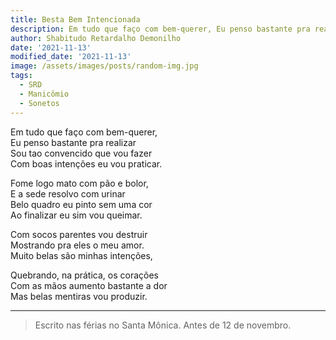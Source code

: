 ```yaml
---
title: Besta Bem Intencionada
description: Em tudo que faço com bem-querer, Eu penso bastante pra realizar...
author: Shabitudo Retardalho Demonilho
date: '2021-11-13'
modified_date: '2021-11-13'
image: /assets/images/posts/random-img.jpg
tags:
  - SRD
  - Manicômio
  - Sonetos
---   
```


Em tudo que faço com bem-querer,    
Eu penso bastante pra realizar    
Sou tao convencido que vou fazer    
Com boas intenções eu vou praticar.    
    
Fome logo mato com pão e bolor,    
E a sede resolvo com urinar    
Belo quadro eu pinto sem uma cor    
Ao finalizar eu sim vou queimar.    
    
Com socos parentes vou destruir    
Mostrando pra eles o meu amor.    
Muito belas são minhas intenções,    
    
Quebrando, na prática, os corações    
Com as mãos aumento bastante a dor    
Mas belas mentiras vou produzir.    
______

> Escrito nas férias no Santa Mônica. Antes de 12 de novembro.  
